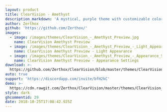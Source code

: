```yaml
---
layout: product
title: ClearVision - Amethyst
description_markdown: 'A mystical, purple theme with customizable colors & background!'
author: Zerthox
github: 'https://github.com/Zerthox/'
images:
  - image: /images/themes/ClearVision_-_Amethyst_Preview.jpg
    name: ClearVision Amethyst Preview
  - image: /images/themes/ClearVision_-_Amethyst_Preview_-_Light_Appearance.jpg
    name: ClearVision Amethyst Preview - Light Appearance
  - image: /images/themes/ClearVision_-_Amethyst_Preview_-_Appearance_Settings.jpg
    name: ClearVision Amethyst Preview - Appearance Settings
download: >-
  https://github.com/Zerthox/ClearVision/blob/master/themes/ClearVision_Amethyst.theme.css
auto: true
support: 'https://discordapp.com/invite/bfH2kC'
demo: >-
  https://cdn.rawgit.com/Zerthox/ClearVision/master/themes/ClearVision_Amethyst.theme.css
style: dark
ghcommentid: 29
date: 2018-10-25T17:08:42.925Z
---
```


